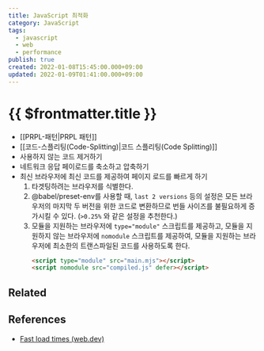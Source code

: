 ```yaml
---
title: JavaScript 최적화
category: JavaScript
tags:
  - javascript
  - web
  - performance
publish: true
created: 2022-01-08T15:45:00.000+09:00
updated: 2022-01-09T01:41:00.000+09:00
---
```


# {{ $frontmatter.title }}

- [[PRPL-패턴|PRPL 패턴]]
- [[코드-스플리팅(Code-Splitting)|코드 스플리팅(Code Splitting)]]
- 사용하지 않는 코드 제거하기
- 네트워크 응답 페이로드를 축소하고 압축하기
- 최신 브라우저에 최신 코드를 제공하여 페이지 로드를 빠르게 하기
  1.  타겟팅하려는 브라우저를 식별한다.
  2.  @babel/preset-env를 사용할 때, `last 2 versions` 등의 설정은 모든 브라우저의 마지막 두 버전을 위한 코드로 변환하므로 번들 사이즈를 불필요하게 증가시킬 수 있다. (`>0.25%` 와 같은 설정을 추천한다.)
  3.  모듈을 지원하는 브라우저에 `type="module"` 스크립트를 제공하고, 모듈을 지원하지 않는 브라우저에 `nomodule` 스크립트를 제공하여, 모듈을 지원하는 브라우저에 최소한의 트랜스파일된 코드를 사용하도록 한다.
      ```html
      <script type="module" src="main.mjs"></script>
      <script nomodule src="compiled.js" defer></script>
      ```

## Related

## References

- [Fast load times (web.dev)](https://web.dev/fast/#optimize-your-javascript)
